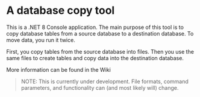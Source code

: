 # A database copy tool

This is a .NET 8 Console application. The main purpose of this tool is to copy database tables from a source database to a destination database. To move data, you run it twice.

First, you copy tables from the source database into files. Then you use the same files to create tables and copy data into the destination database.

More information can be found in the Wiki

> NOTE: This is currently under development. File formats, command parameters, and functionality can (and most likely will) change.
